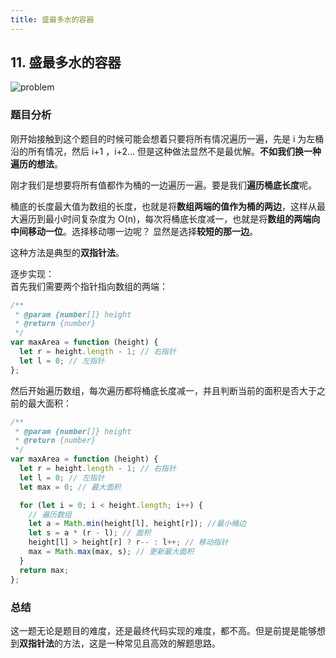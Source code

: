 ```yaml
---
title: 盛最多水的容器
---
```


## 11. 盛最多水的容器

![problem](https://swfoodt-blog.oss-cn-beijing.aliyuncs.com/img/wx-develop/20221026100423.png)

### 题目分析

刚开始接触到这个题目的时候可能会想着只要将所有情况遍历一遍，先是 i 为左桶沿的所有情况，然后 i+1 ，i+2... 但是这种做法显然不是最优解。**不如我们换一种遍历的想法**。

刚才我们是想要将所有值都作为桶的一边遍历一遍。要是我们**遍历桶底长度**呢。

桶底的长度最大值为数组的长度，也就是将**数组两端的值作为桶的两边**，这样从最大遍历到最小时间复杂度为 O(n)，每次将桶底长度减一，也就是将**数组的两端向中间移动一位**。选择移动哪一边呢？ 显然是选择**较短的那一边**。

这种方法是典型的**双指针法**。

逐步实现：  
首先我们需要两个指针指向数组的两端：

```js
/**
 * @param {number[]} height
 * @return {number}
 */
var maxArea = function (height) {
  let r = height.length - 1; // 右指针
  let l = 0; // 左指针
};
```

然后开始遍历数组，每次遍历都将桶底长度减一，并且判断当前的面积是否大于之前的最大面积：

```js
/**
 * @param {number[]} height
 * @return {number}
 */
var maxArea = function (height) {
  let r = height.length - 1; // 右指针
  let l = 0; // 左指针
  let max = 0; // 最大面积

  for (let i = 0; i < height.length; i++) {
    // 遍历数组
    let a = Math.min(height[l], height[r]); //最小桶边
    let s = a * (r - l); // 面积
    height[l] > height[r] ? r-- : l++; // 移动指针
    max = Math.max(max, s); // 更新最大面积
  }
  return max;
};
```

### 总结

这一题无论是题目的难度，还是最终代码实现的难度，都不高。但是前提是能够想到**双指针法**的方法，这是一种常见且高效的解题思路。
